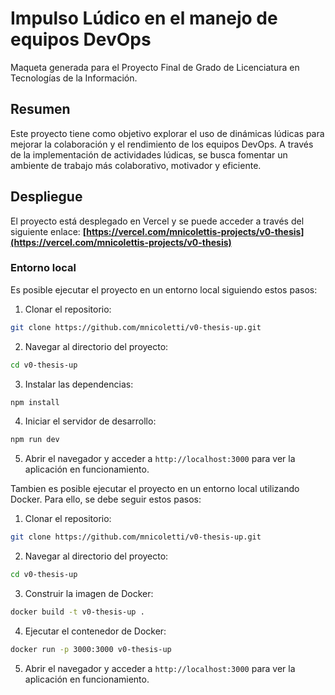 # Impulso Lúdico en el manejo de equipos DevOps

Maqueta generada para el Proyecto Final de Grado de Licenciatura en Tecnologías de la Información.

## Resumen

Este proyecto tiene como objetivo explorar el uso de dinámicas lúdicas para mejorar la colaboración y el rendimiento de los equipos DevOps. A través de la implementación de actividades lúdicas, se busca fomentar un ambiente de trabajo más colaborativo, motivador y eficiente.

## Despliegue

El proyecto está desplegado en Vercel y se puede acceder a través del siguiente enlace:
**[https://vercel.com/mnicolettis-projects/v0-thesis](https://vercel.com/mnicolettis-projects/v0-thesis)**

### Entorno local

Es posible ejecutar el proyecto en un entorno local siguiendo estos pasos:

1. Clonar el repositorio:

```bash
git clone https://github.com/mnicoletti/v0-thesis-up.git
```

2. Navegar al directorio del proyecto:

```bash
cd v0-thesis-up
```

3. Instalar las dependencias:

```bash
npm install
```

4. Iniciar el servidor de desarrollo:

```bash
npm run dev
```

5. Abrir el navegador y acceder a `http://localhost:3000` para ver la aplicación en funcionamiento.

Tambien es posible ejecutar el proyecto en un entorno local utilizando Docker. Para ello, se debe seguir estos pasos:

1. Clonar el repositorio:

```bash
git clone https://github.com/mnicoletti/v0-thesis-up.git
```

2. Navegar al directorio del proyecto:

```bash
cd v0-thesis-up
```

3. Construir la imagen de Docker:

```bash
docker build -t v0-thesis-up .
```

4. Ejecutar el contenedor de Docker:

```bash
docker run -p 3000:3000 v0-thesis-up
```

5. Abrir el navegador y acceder a `http://localhost:3000` para ver la aplicación en funcionamiento.



